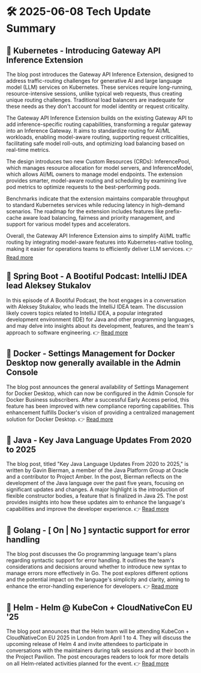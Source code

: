 # 🛠️ 2025-06-08 Tech Update Summary

## 🔹 Kubernetes - Introducing Gateway API Inference Extension
The blog post introduces the Gateway API Inference Extension, designed to address traffic-routing challenges for generative AI and large language model (LLM) services on Kubernetes. These services require long-running, resource-intensive sessions, unlike typical web requests, thus creating unique routing challenges. Traditional load balancers are inadequate for these needs as they don't account for model identity or request criticality.

The Gateway API Inference Extension builds on the existing Gateway API to add inference-specific routing capabilities, transforming a regular gateway into an Inference Gateway. It aims to standardize routing for AI/ML workloads, enabling model-aware routing, supporting request criticalities, facilitating safe model roll-outs, and optimizing load balancing based on real-time metrics.

The design introduces two new Custom Resources (CRDs): InferencePool, which manages resource allocation for model servers, and InferenceModel, which allows AI/ML owners to manage model endpoints. The extension provides smarter, model-aware routing and scheduling by examining live pod metrics to optimize requests to the best-performing pods.

Benchmarks indicate that the extension maintains comparable throughput to standard Kubernetes services while reducing latency in high-demand scenarios. The roadmap for the extension includes features like prefix-cache aware load balancing, fairness and priority management, and support for various model types and accelerators.

Overall, the Gateway API Inference Extension aims to simplify AI/ML traffic routing by integrating model-aware features into Kubernetes-native tooling, making it easier for operations teams to efficiently deliver LLM services.
👉 [Read more](https://kubernetes.io/blog/2025/06/05/introducing-gateway-api-inference-extension/)

## 🔹 Spring Boot - A Bootiful Podcast: IntelliJ IDEA lead Aleksey Stukalov
In this episode of A Bootiful Podcast, the host engages in a conversation with Aleksey Stukalov, who leads the IntelliJ IDEA team. The discussion likely covers topics related to IntelliJ IDEA, a popular integrated development environment (IDE) for Java and other programming languages, and may delve into insights about its development, features, and the team's approach to software engineering.
👉 [Read more](https://spring.io/blog/2025/06/05/a-bootiful-podcast-aleksey-stukalov)

## 🔹 Docker - Settings Management for Docker Desktop now generally available in the Admin Console
The blog post announces the general availability of Settings Management for Docker Desktop, which can now be configured in the Admin Console for Docker Business subscribers. After a successful Early Access period, this feature has been improved with new compliance reporting capabilities. This enhancement fulfills Docker's vision of providing a centralized management solution for Docker Desktop.
👉 [Read more](https://www.docker.com/blog/settings-management-for-docker-desktop-now-generally-available-in-the-admin-console/)

## 🔹 Java - Key Java Language Updates From 2020 to 2025
The blog post, titled "Key Java Language Updates From 2020 to 2025," is written by Gavin Bierman, a member of the Java Platform Group at Oracle and a contributor to Project Amber. In the post, Bierman reflects on the development of the Java language over the past five years, focusing on significant updates and changes. A major highlight is the introduction of flexible constructor bodies, a feature that is finalized in Java 25. The post provides insights into how these updates aim to enhance the language's capabilities and improve the developer experience.
👉 [Read more](https://inside.java/2025/06/06/key-java-language-updates/)

## 🔹 Golang - [ On | No ] syntactic support for error handling
The blog post discusses the Go programming language team's plans regarding syntactic support for error handling. It outlines the team's considerations and decisions around whether to introduce new syntax to manage errors more effectively in Go. The post explores different options and the potential impact on the language's simplicity and clarity, aiming to enhance the error-handling experience for developers.
👉 [Read more](https://go.dev/blog/error-syntax)

## 🔹 Helm - Helm @ KubeCon + CloudNativeCon EU '25
The blog post announces that the Helm team will be attending KubeCon + CloudNativeCon EU 2025 in London from April 1 to 4. They will discuss the upcoming release of Helm 4 and invite attendees to participate in conversations with the maintainers during talk sessions and at their booth in the Project Pavilion. The post encourages readers to look for more details on all Helm-related activities planned for the event.
👉 [Read more](https://helm.sh/blog/helm-at-kubecon-eu-25/)

